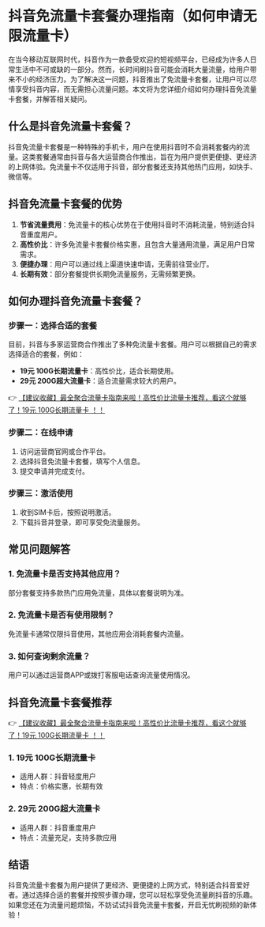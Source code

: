 # 抖音免流量卡套餐办理指南（如何申请无限流量卡）

在当今移动互联网时代，抖音作为一款备受欢迎的短视频平台，已经成为许多人日常生活中不可或缺的一部分。然而，长时间刷抖音可能会消耗大量流量，给用户带来不小的经济压力。为了解决这一问题，抖音推出了免流量卡套餐，让用户可以尽情享受抖音内容，而无需担心流量问题。本文将为您详细介绍如何办理抖音免流量卡套餐，并解答相关疑问。

## 什么是抖音免流量卡套餐？

抖音免流量卡套餐是一种特殊的手机卡，用户在使用抖音时不会消耗套餐内的流量。这类套餐通常由抖音与各大运营商合作推出，旨在为用户提供更便捷、更经济的上网体验。免流量卡不仅适用于抖音，部分套餐还支持其他热门应用，如快手、微信等。

## 抖音免流量卡套餐的优势

1. **节省流量费用**：免流量卡的核心优势在于使用抖音时不消耗流量，特别适合抖音重度用户。
2. **高性价比**：许多免流量卡套餐价格实惠，且包含大量通用流量，满足用户日常需求。
3. **便捷办理**：用户可以通过线上渠道快速申请，无需前往营业厅。
4. **长期有效**：部分套餐提供长期免流量服务，无需频繁更换。

## 如何办理抖音免流量卡套餐？

### 步骤一：选择合适的套餐
目前，抖音与多家运营商合作推出了多种免流量卡套餐。用户可以根据自己的需求选择适合的套餐，例如：
- **19元 100G长期流量卡**：高性价比，适合长期使用。
- **29元 200G超大流量卡**：适合流量需求较大的用户。

👉 [【建议收藏】最全聚合流量卡指南来啦！高性价比流量卡推荐，看这个就够了！19元 100G长期流量卡 ！！](https://bit.ly/Liuliangka)

### 步骤二：在线申请
1. 访问运营商官网或合作平台。
2. 选择抖音免流量卡套餐，填写个人信息。
3. 提交申请并完成支付。

### 步骤三：激活使用
1. 收到SIM卡后，按照说明激活。
2. 下载抖音并登录，即可享受免流量服务。

## 常见问题解答

### 1. 免流量卡是否支持其他应用？
部分套餐支持多款热门应用免流量，具体以套餐说明为准。

### 2. 免流量卡是否有使用限制？
免流量卡通常仅限抖音使用，其他应用会消耗套餐内流量。

### 3. 如何查询剩余流量？
用户可以通过运营商APP或拨打客服电话查询流量使用情况。

## 抖音免流量卡套餐推荐

👉 [【建议收藏】最全聚合流量卡指南来啦！高性价比流量卡推荐，看这个就够了！19元 100G长期流量卡 ！！](https://bit.ly/Liuliangka)

### 1. **19元 100G长期流量卡**
- 适用人群：抖音轻度用户
- 特点：价格实惠，长期有效

### 2. **29元 200G超大流量卡**
- 适用人群：抖音重度用户
- 特点：流量充足，支持多款应用

## 结语

抖音免流量卡套餐为用户提供了更经济、更便捷的上网方式，特别适合抖音爱好者。通过选择合适的套餐并按照步骤办理，您可以轻松享受免流量刷抖音的乐趣。如果您还在为流量问题烦恼，不妨试试抖音免流量卡套餐，开启无忧刷视频的新体验！